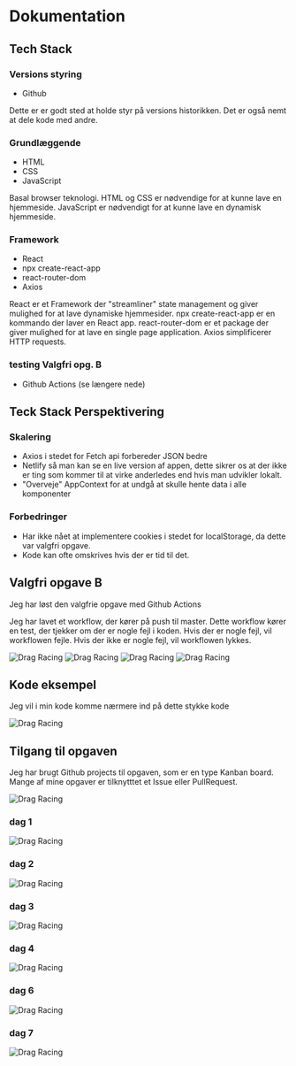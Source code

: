 # Dokumentation

## Tech Stack

### Versions styring

- Github

Dette er er godt sted at holde styr på versions historikken. Det er også nemt at dele kode med andre.

### Grundlæggende

- HTML
- CSS
- JavaScript

Basal browser teknologi. HTML og CSS er nødvendige for at kunne lave en hjemmeside. JavaScript er nødvendigt for at kunne lave en dynamisk hjemmeside.

### Framework

- React
- npx create-react-app
- react-router-dom
- Axios

React er et Framework der "streamliner" state management og giver mulighed for at lave dynamiske hjemmesider. npx create-react-app er en kommando der laver en React app. react-router-dom er et package der giver mulighed for at lave en single page application. Axios simplificerer HTTP requests.

### testing Valgfri opg. B

- Github Actions (se længere nede)

## Teck Stack Perspektivering

### Skalering

- Axios i stedet for Fetch api forbereder JSON bedre
- Netlify så man kan se en live version af appen, dette sikrer os at der ikke er ting som kommer til at virke anderledes end hvis man udvikler lokalt.
- "Overveje" AppContext for at undgå at skulle hente data i alle komponenter

### Forbedringer

- Har ikke nået at implementere cookies i stedet for localStorage, da dette var valgfri opgave.
- Kode kan ofte omskrives hvis der er tid til det.

## Valgfri opgave B

Jeg har løst den valgfrie opgave med Github Actions

Jeg har lavet et workflow, der kører på push til master. Dette workflow kører en test, der tjekker om der er nogle fejl i koden. Hvis der er nogle fejl, vil workflowen fejle. Hvis der ikke er nogle fejl, vil workflowen lykkes.

![Drag Racing](github-actions-failure-2.png)
![Drag Racing](github-actions.png)
![Drag Racing](github-actions-failure.png)
![Drag Racing](github-actions-success.png)

## Kode eksempel

Jeg vil i min kode komme nærmere ind på dette stykke kode

![Drag Racing](kode-eksempel2.png)

## Tilgang til opgaven

Jeg har brugt Github projects til opgaven, som er en type Kanban board. Mange af mine opgaver er tilknytttet et Issue eller PullRequest.

![Drag Racing](kanban.png)

### dag 1

![Drag Racing](dag1.png)

### dag 2

![Drag Racing](dag2.png)

### dag 3

![Drag Racing](dag3.png)

### dag 4

![Drag Racing](dag4.png)

### dag 6

![Drag Racing](dag6.png)

### dag 7

![Drag Racing](dag7.png)